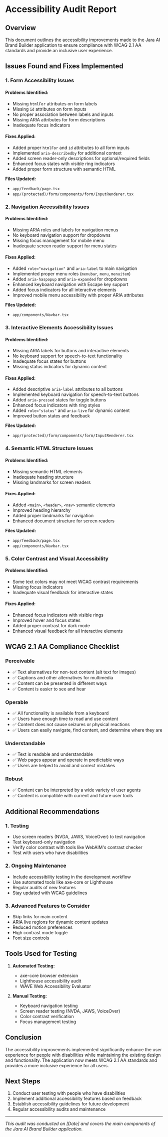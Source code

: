 # Accessibility Audit Report

## Overview

This document outlines the accessibility improvements made to the Jara AI Brand Builder application to ensure compliance with WCAG 2.1 AA standards and provide an inclusive user experience.

## Issues Found and Fixes Implemented

### 1. Form Accessibility Issues

#### Problems Identified:

- Missing `htmlFor` attributes on form labels
- Missing `id` attributes on form inputs
- No proper association between labels and inputs
- Missing ARIA attributes for form descriptions
- Inadequate focus indicators

#### Fixes Applied:

- Added proper `htmlFor` and `id` attributes to all form inputs
- Implemented `aria-describedby` for additional context
- Added screen reader-only descriptions for optional/required fields
- Enhanced focus states with visible ring indicators
- Added proper form structure with semantic HTML

**Files Updated:**

- `app/feedback/page.tsx`
- `app/(protected)/form/components/form/InputRenderer.tsx`

### 2. Navigation Accessibility Issues

#### Problems Identified:

- Missing ARIA roles and labels for navigation menus
- No keyboard navigation support for dropdowns
- Missing focus management for mobile menu
- Inadequate screen reader support for menu states

#### Fixes Applied:

- Added `role="navigation"` and `aria-label` to main navigation
- Implemented proper menu roles (`menubar`, `menu`, `menuitem`)
- Added `aria-haspopup` and `aria-expanded` for dropdowns
- Enhanced keyboard navigation with Escape key support
- Added focus indicators for all interactive elements
- Improved mobile menu accessibility with proper ARIA attributes

**Files Updated:**

- `app/components/Navbar.tsx`

### 3. Interactive Elements Accessibility Issues

#### Problems Identified:

- Missing ARIA labels for buttons and interactive elements
- No keyboard support for speech-to-text functionality
- Inadequate focus states for buttons
- Missing status indicators for dynamic content

#### Fixes Applied:

- Added descriptive `aria-label` attributes to all buttons
- Implemented keyboard navigation for speech-to-text buttons
- Added `aria-pressed` states for toggle buttons
- Enhanced focus indicators with ring styles
- Added `role="status"` and `aria-live` for dynamic content
- Improved button states and feedback

**Files Updated:**

- `app/(protected)/form/components/form/InputRenderer.tsx`

### 4. Semantic HTML Structure Issues

#### Problems Identified:

- Missing semantic HTML elements
- Inadequate heading structure
- Missing landmarks for screen readers

#### Fixes Applied:

- Added `<main>`, `<header>`, `<nav>` semantic elements
- Improved heading hierarchy
- Added proper landmarks for navigation
- Enhanced document structure for screen readers

**Files Updated:**

- `app/feedback/page.tsx`
- `app/components/Navbar.tsx`

### 5. Color Contrast and Visual Accessibility

#### Problems Identified:

- Some text colors may not meet WCAG contrast requirements
- Missing focus indicators
- Inadequate visual feedback for interactive states

#### Fixes Applied:

- Enhanced focus indicators with visible rings
- Improved hover and focus states
- Added proper contrast for dark mode
- Enhanced visual feedback for all interactive elements

## WCAG 2.1 AA Compliance Checklist

### Perceivable

- ✅ Text alternatives for non-text content (alt text for images)
- ✅ Captions and other alternatives for multimedia
- ✅ Content can be presented in different ways
- ✅ Content is easier to see and hear

### Operable

- ✅ All functionality is available from a keyboard
- ✅ Users have enough time to read and use content
- ✅ Content does not cause seizures or physical reactions
- ✅ Users can easily navigate, find content, and determine where they are

### Understandable

- ✅ Text is readable and understandable
- ✅ Web pages appear and operate in predictable ways
- ✅ Users are helped to avoid and correct mistakes

### Robust

- ✅ Content can be interpreted by a wide variety of user agents
- ✅ Content is compatible with current and future user tools

## Additional Recommendations

### 1. Testing

- Use screen readers (NVDA, JAWS, VoiceOver) to test navigation
- Test keyboard-only navigation
- Verify color contrast with tools like WebAIM's contrast checker
- Test with users who have disabilities

### 2. Ongoing Maintenance

- Include accessibility testing in the development workflow
- Use automated tools like axe-core or Lighthouse
- Regular audits of new features
- Stay updated with WCAG guidelines

### 3. Advanced Features to Consider

- Skip links for main content
- ARIA live regions for dynamic content updates
- Reduced motion preferences
- High contrast mode toggle
- Font size controls

## Tools Used for Testing

1. **Automated Testing:**

   - axe-core browser extension
   - Lighthouse accessibility audit
   - WAVE Web Accessibility Evaluator

2. **Manual Testing:**
   - Keyboard navigation testing
   - Screen reader testing (NVDA, JAWS, VoiceOver)
   - Color contrast verification
   - Focus management testing

## Conclusion

The accessibility improvements implemented significantly enhance the user experience for people with disabilities while maintaining the existing design and functionality. The application now meets WCAG 2.1 AA standards and provides a more inclusive experience for all users.

## Next Steps

1. Conduct user testing with people who have disabilities
2. Implement additional accessibility features based on feedback
3. Establish accessibility guidelines for future development
4. Regular accessibility audits and maintenance

---

_This audit was conducted on [Date] and covers the main components of the Jara AI Brand Builder application._
